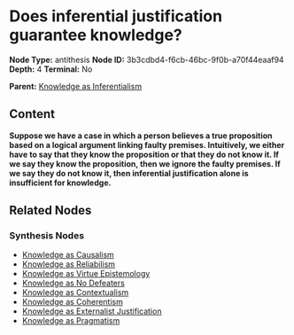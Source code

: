 # Does inferential justification guarantee knowledge?

**Node Type:** antithesis
**Node ID:** 3b3cdbd4-f6cb-46bc-9f0b-a70f44eaaf94
**Depth:** 4
**Terminal:** No

**Parent:** [Knowledge as Inferentialism](knowledge-as-inferentialism-synthesis-469e1a6a-4f3f-45af-b2a1-659a333ce6a6.md)

## Content

**Suppose we have a case in which a person believes a true proposition based on a logical argument linking faulty premises. Intuitively, we either have to say that they know the proposition or that they do not know it. If we say they know the proposition, then we ignore the faulty premises. If we say they do not know it, then inferential justification alone is insufficient for knowledge.**

## Related Nodes

### Synthesis Nodes

- [Knowledge as Causalism](knowledge-as-causalism-synthesis-5bf71308-e08b-4b2a-9a8d-4aee77fc7216.md)
- [Knowledge as Reliabilism](knowledge-as-reliabilism-synthesis-7963b395-906a-4984-b24d-51ec23efc931.md)
- [Knowledge as Virtue Epistemology](knowledge-as-virtue-epistemology-synthesis-32c49954-e122-4a62-a3ab-831ad36ebedb.md)
- [Knowledge as No Defeaters](knowledge-as-no-defeaters-synthesis-10030db9-a813-416a-bfd3-8050431a9d7d.md)
- [Knowledge as Contextualism](knowledge-as-contextualism-synthesis-6986b5b6-4fd1-4a4c-af0a-1649955c5073.md)
- [Knowledge as Coherentism](knowledge-as-coherentism-synthesis-472f55c4-d5b4-46c2-9273-f3feb4f07564.md)
- [Knowledge as Externalist Justification](knowledge-as-externalist-justification-synthesis-93d59d39-7513-4881-a192-8fd4883f7ddc.md)
- [Knowledge as Pragmatism](knowledge-as-pragmatism-synthesis-ca9bfcef-cb32-46b7-89a1-08ad63f1b5e2.md)
